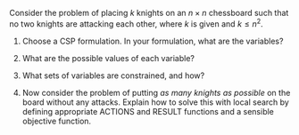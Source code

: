 

Consider the problem of placing $k$ knights on an $n\times n$
chessboard such that no two knights are attacking each other, where $k$
is given and $k\leq n^2$.<br>

1.  Choose a CSP formulation. In your formulation, what are the
    variables?<br>

2.  What are the possible values of each variable?<br>

3.  What sets of variables are constrained, and how?<br>

4.  Now consider the problem of putting *as many knights as
    possible* on the board without any attacks. Explain how to
    solve this with local search by defining appropriate ACTIONS and RESULT functions
    and a sensible objective function.<br>
